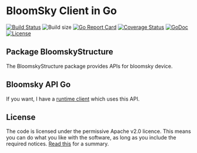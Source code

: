 # BloomSky Client in Go

[![Build Status](https://travis-ci.org/patrickalin/bloomsky-api-go.svg?branch=master)](https://travis-ci.org/patrickalin/bloomsky-api-go)
![Build size](https://reposs.herokuapp.com/?path=patrickalin/bloomsky-api-go)
[![Go Report Card](https://goreportcard.com/badge/github.com/patrickalin/bloomsky-api-go)](https://goreportcard.com/report/github.com/patrickalin/bloomsky-api-go)
[![Coverage Status](https://coveralls.io/repos/github/patrickalin/bloomsky-api-go/badge.svg)](https://coveralls.io/github/patrickalin/bloomsky-api-go)
[![GoDoc](http://godoc.org/github.com/patrickalin/bloomsky-api-go?status.svg)](http://godoc.org/github.com/patrickalin/bloomsky-api-go)
[![License](https://img.shields.io/badge/License-Apache%202.0-blue.svg)](https://opensource.org/licenses/Apache-2.0)

## Package BloomskyStructure

The BloomskyStructure package provides APIs for bloomsky device.

## Bloomsky API Go

If you want, I have a [runtime client](https://github.com/patrickalin/bloomsky-client-go) which uses this API. 

## License

The code is licensed under the permissive Apache v2.0 licence. This means you can do what you like with the software, as long as you include the required notices. [Read this](https://tldrlegal.com/license/apache-license-2.0-(apache-2.0)) for a summary.
